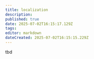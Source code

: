 ```yaml
---
title: localization
description: 
published: true
date: 2025-07-02T16:15:17.129Z
tags: 
editor: markdown
dateCreated: 2025-07-02T16:15:15.229Z
---
```


<!---Todo: Fixme--->
tbd